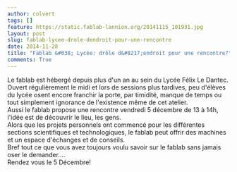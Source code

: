 ```yaml
---
author: colvert
tags: []
feature: https://static.fablab-lannion.org/20141115_101931.jpg
layout: post
slug: fablab-lycee-drole-dendroit-pour-une-rencontre
date: 2014-11-28
title: "Fablab &#038; Lycée: drôle d&#8217;endroit pour une rencontre?"
comments: True
---
```

Le fablab est hébergé depuis plus d'un an au sein du Lycée Félix Le Dantec.  
Ouvert régulièrement le midi et lors de sessions plus tardives, peu d'élèves
du lycée osent encore franchir la porte, par timidité, manque de temps ou tout
simplement ignorance de l'existence même de cet atelier.  
Aussi le fablab propose une rencontre vendredi 5 décembre de 13 à 14h, l'idée
est de découvrir le lieu, les gens.  
Alors que les projets personnels ont commencé pour les différentes sections
scientifiques et technologiques, le fablab peut offrir des machines et un
espace d'échanges et de conseils.  
Bref tout ce que vous avez toujours voulu savoir sur le fablab sans jamais
oser le demander….  
Rendez vous le 5 Décembre!


